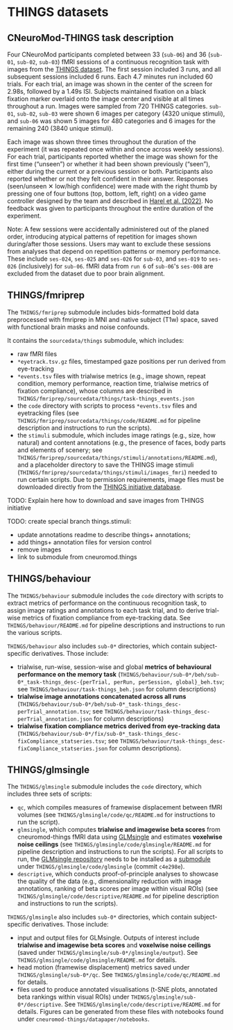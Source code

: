 THINGS datasets
===============

## CNeuroMod-THINGS task description

Four CNeuroMod participants completed between 33 (`sub-06`) and 36 (`sub-01`, `sub-02`, `sub-03`) fMRI sessions of a continuous recognition task with images from the [THINGS dataset](https://things-initiative.org/). The first session included 3 runs, and all subsequent sessions included 6 runs. Each 4.7 minutes run included 60 trials. For each trial, an image was shown in the center of the screen for 2.98s, followed by a 1.49s ISI. Subjects maintained fixation on a black fixation marker overlaid onto the image center and visible at all times throughout a run. Images were sampled from 720 THINGS categories. `sub-01`, `sub-02`, `sub-03` were shown 6 images per category (4320 unique stimuli), and `sub-06` was shown 5 images for 480 categories and 6 images for the remaining 240 (3840 unique stimuli).  

Each image was shown three times throughout the duration of the experiment (it was repeated once within and once across weekly sessions). For each trial, participants reported whether the image was shown for the first time (“unseen”) or whether it had been shown previously (“seen”), either during the current or a previous session or both. Participants also reported whether or not they felt confident in their answer. Responses (seen/unseen ✕ low/high confidence) were made with the right thumb by pressing one of four buttons (top, bottom, left, right) on a video game controller designed by the team and described in [Harel et al. (2022)](https://psyarxiv.com/m2x6y/). No feedback was given to participants throughout the entire duration of the experiment.

Note: A few sessions were accidentally administered out of the planed order, introducing atypical patterns of repetition for images shown during/after those sessions. Users may want to exclude these sessions from analyses that depend on repetition patterns or memory performance. These include `ses-024`, `ses-025` and `ses-026` for `sub-03`, and `ses-019` to `ses-026` (inclusively) for `sub-06`. fMRI data from `run 6` of `sub-06`'s `ses-008` are excluded from the dataset due to poor brain alignment.

## THINGS/fmriprep

The ``THINGS/fmriprep`` submodule includes bids-formatted bold data preprocessed with fmriprep in MNI and native subject (T1w) space, saved with functional brain masks and noise confounds.

It contains the ``sourcedata/things`` submodule, which includes:
- raw fMRI files
- ``*eyetrack.tsv.gz`` files, timestamped gaze positions per run derived from eye-tracking
- ``*events.tsv`` files with trialwise metrics (e.g., image shown, repeat condition, memory performance, reaction time, trialwise metrics of fixation compliance), whose columns are described in ``THINGS/fmriprep/sourcedata/things/task-things_events.json``
- the ``code`` directory with scripts to process ``*events.tsv`` files and eyetracking files (see ``THINGS/fmriprep/sourcedata/things/code/README.md`` for pipeline description and instructions to run the scripts).
- the ``stimuli`` submodule, which includes image ratings (e.g., size, how natural) and content annotations (e.g., the presence of faces, body parts and elements of scenery; see ``THINGS/fmriprep/sourcedata/things/stimuli/annotations/README.md``), and a placeholder directory to save the THINGS image stimuli (``THINGS/fmriprep/sourcedata/things/stimuli/images_fmri``) needed to run certain scripts. Due to permission requirements, image files must be downloaded directly from the [THINGS initiative database](https://osf.io/jum2f/).

TODO: Explain here how to download and save images from THINGS initiative

TODO: create special branch things.stimuli:
- update annotations readme to describe things+ annotations;
- add things+ annotation files for version control
- remove images
- link to submodule from cneuromod.things

## THINGS/behaviour

The ``THINGS/behaviour`` submodule includes the ``code`` directory with scripts to extract metrics of performance on the continuous recognition task, to assign image ratings and annotations to each task trial, and to derive trial-wise metrics of fixation compliance from eye-tracking data. See ``THINGS/behaviour/README.md`` for pipeline descriptions and instructions to run the various scripts.

``THINGS/behaviour`` also includes ``sub-0*`` directories, which contain subject-specific derivatives. Those include:
- trialwise, run-wise, session-wise and global **metrics of behavioural performance on the memory task** (``THINGS/behaviour/sub-0*/beh/sub-0*_task-things_desc-{perTrial, perRun, perSession, global}_beh.tsv``; see ``THINGS/behaviour/task-things_beh.json`` for column descriptions)
- **trialwise image annotations concatenated across all runs** (``THINGS/behaviour/sub-0*/beh/sub-0*_task-things_desc-perTrial_annotation.tsv``; see ``THINGS/behaviour/task-things_desc-perTrial_annotation.json`` for column descriptions)
- **trialwise fixation compliance metrics derived from eye-tracking data** (``THINGS/behaviour/sub-0*/fix/sub-0*_task-things_desc-fixCompliance_statseries.tsv``; see ``THINGS/behaviour/task-things_desc-fixCompliance_statseries.json`` for column descriptions).


## THINGS/glmsingle

The ``THINGS/glmsingle`` submodule includes the ``code`` directory, which includes three sets of scripts:
- ``qc``,  which compiles measures of framewise displacement between fMRI volumes (see ``THINGS/glmsingle/code/qc/README.md`` for instructions to run the script).
- ``glmsingle``, which computes **trialwise and imagewise beta scores** from cneuromod-things fMRI data using [GLMsingle](https://github.com/cvnlab/GLMsingle) and estimates **voxelwise noise ceilings** (see ``THINGS/glmsingle/code/glmsingle/README.md`` for pipeline description and instructions to run the scripts). For all scripts to run, the [GLMsingle repository](https://github.com/courtois-neuromod/GLMsingle)
needs to be installed as a [submodule](https://git-scm.com/book/en/v2/Git-Tools-Submodules)
under ``THINGS/glmsingle/code/glmsingle`` (commit ``c4e298e``).
- ``descriptive``,  which conducts proof-of-principle analyses to showcase the quality of the data (e.g., dimensionality reduction with image annotations, ranking of beta scores per image within visual ROIs) (see ``THINGS/glmsingle/code/descriptive/README.md`` for pipeline description and instructions to run the scripts).

``THINGS/glmsingle`` also includes ``sub-0*`` directories, which contain subject-specific derivatives. Those include:
- input and output files for GLMsingle. Outputs of interest include **trialwise and imagewise beta scores** and **voxelwise noise ceilings** (saved under ``THINGS/glmsingle/sub-0*/glmsingle/output``). See ``THINGS/glmsingle/code/glmsingle/README.md`` for details.
- head motion (framewise displacement) metrics saved under ``THINGS/glmsingle/sub-0*/qc``. See ``THINGS/glmsingle/code/qc/README.md`` for details.
- files used to produce annotated visualisations (t-SNE plots, annotated beta rankings within visual ROIs) under ``THINGS/glmsingle/sub-0*/descriptive``. See ``THINGS/glmsingle/code/descriptive/README.md`` for details. Figures can be generated from these files with notebooks found under ``cneuromod-things/datapaper/notebooks``.
